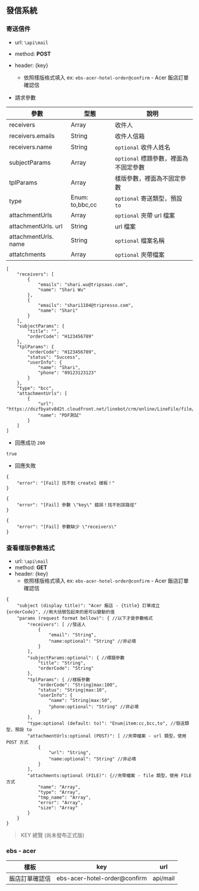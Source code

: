 ## 發信系統

### 寄送信件
+ url: `\api\mail`
+ method: **POST**
+ header: {key} 
    + 依照樣版格式填入 ex: `ebs-acer-hotel-order@confirm` - Acer 飯店訂單確認信

+ 請求參數

| 參數 | 型態 | 說明 |
| -------- | -------- |  -------- |
| receivers  |Array |  收件人    |
| receivers.emails |String | 收件人信箱| 
| receivers.name |String |`optional` 收件人姓名| 
| subjectParams  |Array | `optional` 標題參數，裡面為不固定參數 |
| tplParams |Array | 樣版參數，裡面為不固定參數|
| type  | Enum: to,bbc,cc | `optional` 寄送類型，預設 `to` |
| attachmentUrls | Array    | `optional` 夾帶 url 檔案  |
| attachmentUrls. url | String  | url 檔案    |
| attachmentUrls. name | String | `optional` 檔案名稱   |
| attatchments |    Array | `optional` 夾帶檔案 |

 
```
[
    "receivers": [
        {
            "emails": "shari.wu@tripsaas.com",
            "name": "Shari Wu"
        },
        {
            "emails": "shari1104@tripresso.com",
            "name": "Shari"
        }
    ], 
    "subjectParams": {
        "title": "",
        "orderCode": "H123456789"
    },
    "tplParams": { 
        "orderCode": "H123456789",
        "status": "Success",
        "userInfo": {
            "name": "Shari",
            "phone": "09123123123"
        }
    },
    "type": "bcc",
    "attachmentUrls": [
        {
            "url": "https://dszfbyatv8d2t.cloudfront.net/linebot/crm/online/LineFile/file/00/00/00/05/857142150_5d27ecce347d0.pdf",
            "name": "PDF測試"
        }
    ]
]
```

+ 回應成功 `200`
    
```
true
``` 

+ 回應失敗
    
```
{
    "error": "[Fail] 找不到 create1 樣板！"
}
```
```
{
    "error": "[Fail] 參數 \"key\" 錯誤！找不到該路徑"
}
```
```
{
    "error": "[Fail] 參數缺少 \"receivers\"
}
```

### 查看樣版參數格式
+ url: `\api\mail`
+ method: **GET**
+ header: {key} 
    + 依照樣版格式填入 ex: `ebs-acer-hotel-order@confirm` - Acer 飯店訂單確認信

    
```json=
{
    "subject (display title)": "Acer 飯店 - {title} 訂單成立 {orderCode}", //用大括號包起來的是可以變動的值
    "params (request format bellow)": { //以下才是參數格式
        "receivers": [ //發送人
            {
                "email": "String",
                "name:optional": "String" //非必填
            }
        ],
        "subjectParams:optional": { //標題參數
            "title": "String",
            "orderCode": "String"
        },
        "tplParams": { //樣板參數
            "orderCode": "String|max:100",
            "status": "String|max:10",
            "userInfo": {
                "name": "String|max:50",
                "phone:optional": "String" //非必填
            }
        },
        "type:optional (default: to)": "Enum|item:cc,bcc,to", //發送類型，預設 to
        "attachmentUrls:optional (POST)": [ //夾帶檔案 - url 類型，使用 POST 方式
            {
                "url": "String",
                "name:optional": "String" //非必填
            }
        ],
        "attachments:optional (FILE)": {//夾帶檔案 - file 類型，使用 FILE 方式
            "name": "Array",
            "type": "Array",
            "tmp_name": "Array",
            "error": "Array",
            "size": "Array"
        }
    }
}
```

> KEY 總覽 (尚未發布正式版)

### ebs - acer

| 樣板 | key | url |
| -------- | -------- | -------- |
| 飯店訂單確認信  |  ebs-acer-hotel-order@confirm |  api/mail    |



